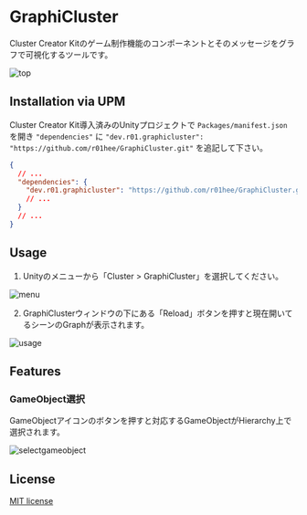 # GraphiCluster

Cluster Creator Kitのゲーム制作機能のコンポーネントとそのメッセージをグラフで可視化するツールです。

![top](https://raw.githubusercontent.com/wiki/r01hee/GraphiCluster/images/top.gif)

## Installation via UPM

Cluster Creator Kit導入済みのUnityプロジェクトで `Packages/manifest.json` を開き `"dependencies"` に `"dev.r01.graphicluster": "https://github.com/r01hee/GraphiCluster.git"` を追記して下さい。

```json
{
  // ...
  "dependencies": {
    "dev.r01.graphicluster": "https://github.com/r01hee/GraphiCluster.git",
    // ...
  }
  // ...
}
```

## Usage

1. Unityのメニューから「Cluster > GraphiCluster」を選択してください。  

![menu](https://raw.githubusercontent.com/wiki/r01hee/GraphiCluster/images/menu.gif)

2. GraphiClusterウィンドウの下にある「Reload」ボタンを押すと現在開いてるシーンのGraphが表示されます。  

![usage](https://raw.githubusercontent.com/wiki/r01hee/GraphiCluster/images/usage.gif)

## Features

### GameObject選択  
GameObjectアイコンのボタンを押すと対応するGameObjectがHierarchy上で選択されます。  

![selectgameobject](https://raw.githubusercontent.com/wiki/r01hee/GraphiCluster/images/selectgameobject.gif)

## License

[MIT license](LICENSE)